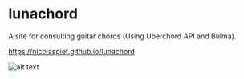 # lunachord
A site for consulting guitar chords (Using Uberchord API and Bulma).

https://nicolaspiet.github.io/lunachord

![alt text](https://i.imgur.com/Q9livKI.png)
